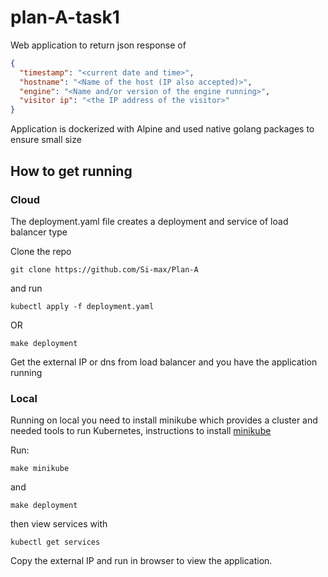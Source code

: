 # plan-A-task1
Web application to return json response of

```json
{
  "timestamp": "<current date and time>",
  "hostname": "<Name of the host (IP also accepted)>",
  "engine": "<Name and/or version of the engine running>",
  "visitor ip": "<the IP address of the visitor>"
}
```
Application is dockerized with Alpine and used native golang packages to ensure small size

## How to get running

### Cloud
The deployment.yaml file creates a deployment and service of load balancer type

Clone the repo
```
git clone https://github.com/Si-max/Plan-A
```
and run

 ```
 kubectl apply -f deployment.yaml
 ```
 OR
 
 ```
 make deployment
 ```
 Get the external IP or dns from load balancer and you have the application running
 
 ### Local
 
 Running on local you need to install minikube which provides a cluster and needed tools to run Kubernetes, instructions to install [minikube](https://minikube.sigs.k8s.io/docs/start/)
 
 Run:
 ```
 make minikube
 ```
 and 
 
 ```
 make deployment
 ```
 then view services with
 ```
 kubectl get services
 ```
 Copy the external IP and run in browser to view the application.
 
 
 


